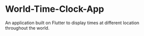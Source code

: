 # World-Time-Clock-App
An application built on Flutter to display times at different location throughout the world.
